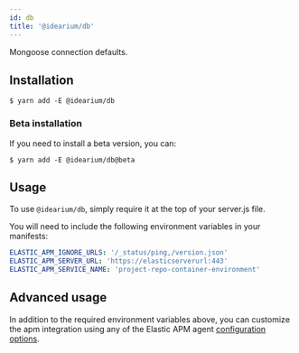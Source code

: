 ```yaml
---
id: db
title: '@idearium/db'
---
```


Mongoose connection defaults.

## Installation

```shell
$ yarn add -E @idearium/db
```

### Beta installation

If you need to install a beta version, you can:

```shell
$ yarn add -E @idearium/db@beta
```

## Usage

To use `@idearium/db`, simply require it at the top of your server.js file.

You will need to include the following environment variables in your manifests:

```yaml
ELASTIC_APM_IGNORE_URLS: '/_status/ping,/version.json'
ELASTIC_APM_SERVER_URL: 'https://elasticserverurl:443'
ELASTIC_APM_SERVICE_NAME: 'project-repo-container-environment'
```

## Advanced usage

In addition to the required environment variables above, you can customize the apm integration using any of the Elastic APM agent [configuration options](https://www.elastic.co/guide/en/apm/agent/nodejs/current/configuration.html).
